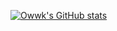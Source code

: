 <!--### Hi there 👋
-->
<!--
**owwkmidream/owwkmidream** is a ✨ _special_ ✨ repository because its `README.md` (this file) appears on your GitHub profile.

Here are some ideas to get you started:

- 🔭 I’m currently working on ...
- 🌱 I’m currently learning ...
- 👯 I’m looking to collaborate on ...
- 🤔 I’m looking for help with ...
- 💬 Ask me about ...
- 📫 How to reach me: ...
- 😄 Pronouns: ...
- ⚡ Fun fact: ...
-->
[![Owwk's GitHub stats](https://github-readme-stats-owwkmidream.vercel.app/api?username=owwkmidream)](https://github.com/owwkmidream/github-readme-stats)
